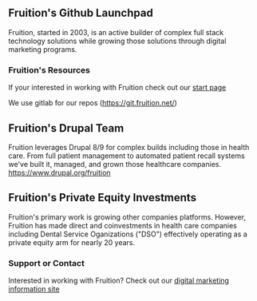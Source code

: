 ## Fruition's Github Launchpad

Fruition, started in 2003, is an active builder of complex full stack technology solutions while growing those solutions through digital marketing programs. 

### Fruition's Resources

If your interested in working with Fruition check out our [start page](https://fruition.net/start)

We use gitlab for our repos (https://git.fruition.net/)

## Fruition's Drupal Team 
Fruition leverages Drupal 8/9 for complex builds including those in health care. From full patient management to automated patient recall systems we've built it, managed, and grown those healthcare companies. https://www.drupal.org/fruition

## Fruition's Private Equity Investments 
Fruition's primary work is growing other companies platforms. However, Fruition has made direct and coinvestments in health care companies including Dental Service Oganizations ("DSO") effectively operating as a private equity arm for nearly 20 years.

### Support or Contact
Interested in working with Fruition? Check out our [digital marketing information site](https://fruition.net) 
